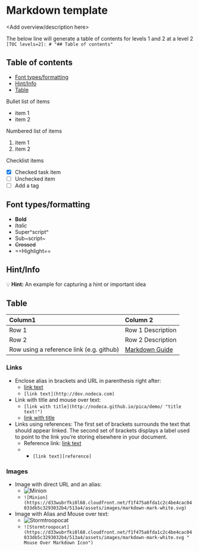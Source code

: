 # Markdown template

<Add overview/description here>

The below line will generate a table of contents for levels 1 and 2 at a level 2
`[TOC levels=2]: # "## Table of contents"`

[TOC levels=2]: # "## Table of contents"

## Table of contents
- [Font types/formatting](#font-typesformatting)
- [Hint/Info](#hintinfo)
- [Table](#table)

Bullet list of items
* item 1
* item 2

Numbered list of items
1. item 1
2. item 2

Checklist items
- [x] Checked task item
- [ ] Unchecked item
- [ ] Add a tag

## Font types/formatting

- **Bold**
- *Italic*
- Super^script^
- Sub~script~
- ~~Crossed~~
- ==Highlight==

## Hint/Info

:bulb: **Hint:** An example for capturing a hint or important idea

## Table

| Column1                                  | Column 2                             |
|:-----------------------------------------|:-------------------------------------|
| Row 1                                    | Row 1 Description                    |
| Row 2                                    | Row 2 Description                    |
| Row using a reference link (e.g. github) | [Markdown Guide][Markdown Guide.org] |

### Links
* Enclose alias in brackets and URL in parenthesis right after:
  * [link text](http://dev.nodeca.com)
  * `[link text](http://dev.nodeca.com)`
* Link with title and mouse over text:
  * `[link with title](http://nodeca.github.io/pica/demo/ "title text!")`
  * [link with title](http://nodeca.github.io/pica/demo/ "title text!")
* Links using references: The first set of brackets surrounds the text that should appear linked. The second set of brackets displays a label used to point to the link you’re storing elsewhere in your document.
  * Reference link: [link text][reference]
  * * `[link text][reference]`

<!--- Comment: Add any Reference links below -->
[reference]: https://en.wikipedia.org/wiki/Hobbit#Lifestyle  "Title"
[Markdown Guide.org]: https://www.markdownguide.org/basic-syntax/
[HackMD-it]: https://hackmd.io/c/tutorials/%2Fs%2Fhackmd-it
[Markdown Icon]: https://d33wubrfki0l68.cloudfront.net/f1f475a6fda1c2c4be4cac04033db5c3293032b4/513a4/assets/images/markdown-mark-white.svg

### Images
* Image with direct URL and an alias:
  * ![Minion](https://d33wubrfki0l68.cloudfront.net/f1f475a6fda1c2c4be4cac04033db5c3293032b4/513a4/assets/images/markdown-mark-white.svg)
  * `![Minion](https://d33wubrfki0l68.cloudfront.net/f1f475a6fda1c2c4be4cac04033db5c3293032b4/513a4/assets/images/markdown-mark-white.svg)`
* Image with Alias and Mouse over text:
  * ![Stormtroopocat](https://d33wubrfki0l68.cloudfront.net/f1f475a6fda1c2c4be4cac04033db5c3293032b4/513a4/assets/images/markdown-mark-white.svg " Mouse Over Markdown Icon")
  * `![Stormtroopocat](https://d33wubrfki0l68.cloudfront.net/f1f475a6fda1c2c4be4cac04033db5c3293032b4/513a4/assets/images/markdown-mark-white.svg " Mouse Over Markdown Icon")`